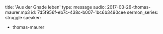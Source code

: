 title: 'Aus der Gnade leben'
type: message
audio: 2017-03-26-thomas-maurer.mp3
id: 7d5f956f-eb7c-438c-b007-1bc6b3490cee
sermon_series: struggle
speaker:
  - thomas-maurer
